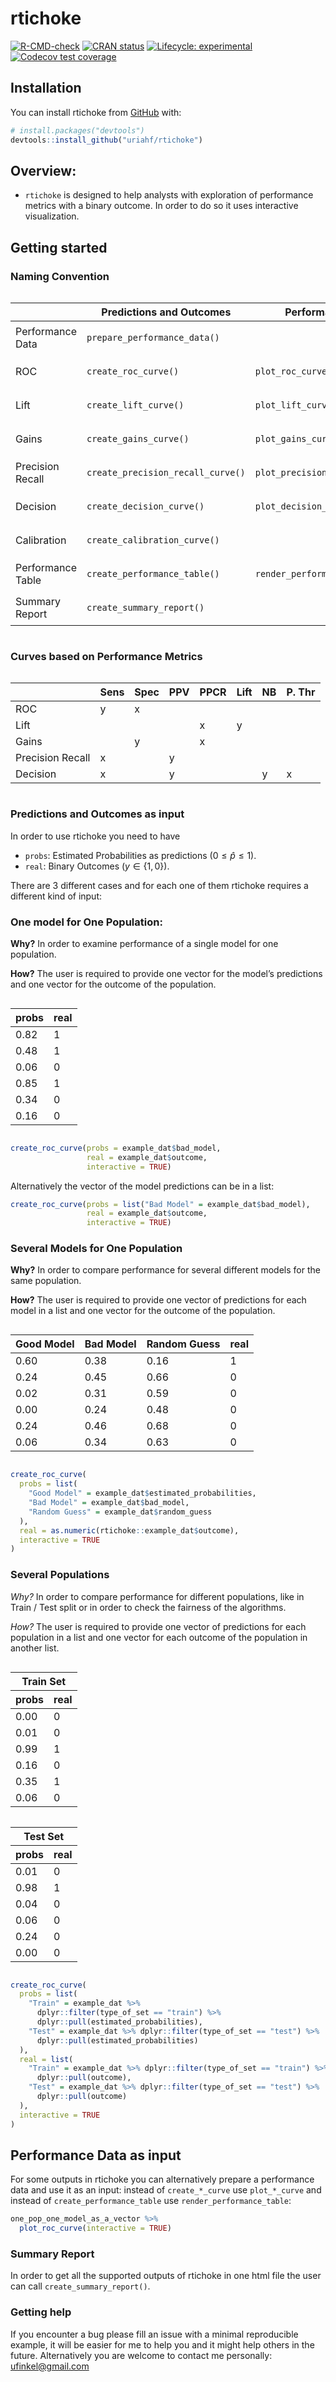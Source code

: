 
<!-- README.md is generated from README.Rmd. Please edit that file -->

# rtichoke

<!-- badges: start -->

[![R-CMD-check](https://github.com/uriahf/rtichoke/workflows/R-CMD-check/badge.svg)](https://github.com/uriahf/rtichoke/actions)
[![CRAN
status](https://www.r-pkg.org/badges/version/rtichoke)](https://CRAN.R-project.org/package=rtichoke)
[![Lifecycle:
experimental](https://img.shields.io/badge/lifecycle-experimental-orange.svg)](https://lifecycle.r-lib.org/articles/stages.html#experimental)
[![Codecov test
coverage](https://codecov.io/gh/uriahf/rtichoke/branch/main/graph/badge.svg)](https://codecov.io/gh/uriahf/rtichoke?branch=main)
<!-- badges: end -->

## Installation

<!-- You can install the released version of rtichoke from [CRAN](https://CRAN.R-project.org) with: -->
<!-- ``` r -->
<!-- install.packages("rtichoke") -->
<!-- ``` -->

You can install rtichoke from [GitHub](https://github.com/) with:

``` r
# install.packages("devtools")
devtools::install_github("uriahf/rtichoke")
```

<!-- TODO change to good model, bad model and random guess -->

## Overview:

-   `rtichoke` is designed to help analysts with exploration of
    performance metrics with a binary outcome. In order to do so it uses
    interactive visualization.

## Getting started

### Naming Convention

<div id="zmxcptnquz" style="overflow-x:auto;overflow-y:auto;width:auto;height:auto;">
<style>html {
  font-family: -apple-system, BlinkMacSystemFont, 'Segoe UI', Roboto, Oxygen, Ubuntu, Cantarell, 'Helvetica Neue', 'Fira Sans', 'Droid Sans', Arial, sans-serif;
}

#zmxcptnquz .gt_table {
  display: table;
  border-collapse: collapse;
  margin-left: auto;
  margin-right: auto;
  color: #333333;
  font-size: 16px;
  font-weight: normal;
  font-style: normal;
  background-color: #FFFFFF;
  width: auto;
  border-top-style: solid;
  border-top-width: 2px;
  border-top-color: #A8A8A8;
  border-right-style: none;
  border-right-width: 2px;
  border-right-color: #D3D3D3;
  border-bottom-style: solid;
  border-bottom-width: 3px;
  border-bottom-color: #FFFFFF;
  border-left-style: none;
  border-left-width: 2px;
  border-left-color: #D3D3D3;
}

#zmxcptnquz .gt_heading {
  background-color: #FFFFFF;
  text-align: center;
  border-bottom-color: #FFFFFF;
  border-left-style: none;
  border-left-width: 1px;
  border-left-color: #D3D3D3;
  border-right-style: none;
  border-right-width: 1px;
  border-right-color: #D3D3D3;
}

#zmxcptnquz .gt_title {
  color: #333333;
  font-size: 125%;
  font-weight: initial;
  padding-top: 4px;
  padding-bottom: 4px;
  border-bottom-color: #FFFFFF;
  border-bottom-width: 0;
}

#zmxcptnquz .gt_subtitle {
  color: #333333;
  font-size: 85%;
  font-weight: initial;
  padding-top: 0;
  padding-bottom: 6px;
  border-top-color: #FFFFFF;
  border-top-width: 0;
}

#zmxcptnquz .gt_bottom_border {
  border-bottom-style: solid;
  border-bottom-width: 2px;
  border-bottom-color: #D3D3D3;
}

#zmxcptnquz .gt_col_headings {
  border-top-style: solid;
  border-top-width: 3px;
  border-top-color: #FFFFFF;
  border-bottom-style: solid;
  border-bottom-width: 2px;
  border-bottom-color: #000000;
  border-left-style: none;
  border-left-width: 1px;
  border-left-color: #D3D3D3;
  border-right-style: none;
  border-right-width: 1px;
  border-right-color: #D3D3D3;
}

#zmxcptnquz .gt_col_heading {
  color: #333333;
  background-color: #FFFFFF;
  font-size: 100%;
  font-weight: normal;
  text-transform: inherit;
  border-left-style: none;
  border-left-width: 1px;
  border-left-color: #D3D3D3;
  border-right-style: none;
  border-right-width: 1px;
  border-right-color: #D3D3D3;
  vertical-align: bottom;
  padding-top: 5px;
  padding-bottom: 6px;
  padding-left: 5px;
  padding-right: 5px;
  overflow-x: hidden;
}

#zmxcptnquz .gt_column_spanner_outer {
  color: #333333;
  background-color: #FFFFFF;
  font-size: 100%;
  font-weight: normal;
  text-transform: inherit;
  padding-top: 0;
  padding-bottom: 0;
  padding-left: 4px;
  padding-right: 4px;
}

#zmxcptnquz .gt_column_spanner_outer:first-child {
  padding-left: 0;
}

#zmxcptnquz .gt_column_spanner_outer:last-child {
  padding-right: 0;
}

#zmxcptnquz .gt_column_spanner {
  border-bottom-style: solid;
  border-bottom-width: 2px;
  border-bottom-color: #000000;
  vertical-align: bottom;
  padding-top: 5px;
  padding-bottom: 5px;
  overflow-x: hidden;
  display: inline-block;
  width: 100%;
}

#zmxcptnquz .gt_group_heading {
  padding: 8px;
  color: #333333;
  background-color: #FFFFFF;
  font-size: 100%;
  font-weight: initial;
  text-transform: inherit;
  border-top-style: solid;
  border-top-width: 2px;
  border-top-color: #D3D3D3;
  border-bottom-style: solid;
  border-bottom-width: 2px;
  border-bottom-color: #D3D3D3;
  border-left-style: none;
  border-left-width: 1px;
  border-left-color: #D3D3D3;
  border-right-style: none;
  border-right-width: 1px;
  border-right-color: #D3D3D3;
  vertical-align: middle;
}

#zmxcptnquz .gt_empty_group_heading {
  padding: 0.5px;
  color: #333333;
  background-color: #FFFFFF;
  font-size: 100%;
  font-weight: initial;
  border-top-style: solid;
  border-top-width: 2px;
  border-top-color: #D3D3D3;
  border-bottom-style: solid;
  border-bottom-width: 2px;
  border-bottom-color: #D3D3D3;
  vertical-align: middle;
}

#zmxcptnquz .gt_from_md > :first-child {
  margin-top: 0;
}

#zmxcptnquz .gt_from_md > :last-child {
  margin-bottom: 0;
}

#zmxcptnquz .gt_row {
  padding-top: 8px;
  padding-bottom: 8px;
  padding-left: 5px;
  padding-right: 5px;
  margin: 10px;
  border-top-style: solid;
  border-top-width: 1px;
  border-top-color: #FFFFFF;
  border-left-style: none;
  border-left-width: 1px;
  border-left-color: #D3D3D3;
  border-right-style: none;
  border-right-width: 1px;
  border-right-color: #D3D3D3;
  vertical-align: middle;
  overflow-x: hidden;
}

#zmxcptnquz .gt_stub {
  color: #333333;
  background-color: #FFFFFF;
  font-size: 100%;
  font-weight: initial;
  text-transform: inherit;
  border-right-style: solid;
  border-right-width: 2px;
  border-right-color: #D3D3D3;
  padding-left: 12px;
}

#zmxcptnquz .gt_summary_row {
  color: #333333;
  background-color: #FFFFFF;
  text-transform: inherit;
  padding-top: 8px;
  padding-bottom: 8px;
  padding-left: 5px;
  padding-right: 5px;
}

#zmxcptnquz .gt_first_summary_row {
  padding-top: 8px;
  padding-bottom: 8px;
  padding-left: 5px;
  padding-right: 5px;
  border-top-style: solid;
  border-top-width: 2px;
  border-top-color: #D3D3D3;
}

#zmxcptnquz .gt_grand_summary_row {
  color: #333333;
  background-color: #FFFFFF;
  text-transform: inherit;
  padding-top: 8px;
  padding-bottom: 8px;
  padding-left: 5px;
  padding-right: 5px;
}

#zmxcptnquz .gt_first_grand_summary_row {
  padding-top: 8px;
  padding-bottom: 8px;
  padding-left: 5px;
  padding-right: 5px;
  border-top-style: double;
  border-top-width: 6px;
  border-top-color: #D3D3D3;
}

#zmxcptnquz .gt_striped {
  background-color: rgba(128, 128, 128, 0.05);
}

#zmxcptnquz .gt_table_body {
  border-top-style: solid;
  border-top-width: 2px;
  border-top-color: #D3D3D3;
  border-bottom-style: solid;
  border-bottom-width: 2px;
  border-bottom-color: #D3D3D3;
}

#zmxcptnquz .gt_footnotes {
  color: #333333;
  background-color: #FFFFFF;
  border-bottom-style: none;
  border-bottom-width: 2px;
  border-bottom-color: #D3D3D3;
  border-left-style: none;
  border-left-width: 2px;
  border-left-color: #D3D3D3;
  border-right-style: none;
  border-right-width: 2px;
  border-right-color: #D3D3D3;
}

#zmxcptnquz .gt_footnote {
  margin: 0px;
  font-size: 90%;
  padding: 4px;
}

#zmxcptnquz .gt_sourcenotes {
  color: #333333;
  background-color: #FFFFFF;
  border-bottom-style: none;
  border-bottom-width: 2px;
  border-bottom-color: #D3D3D3;
  border-left-style: none;
  border-left-width: 2px;
  border-left-color: #D3D3D3;
  border-right-style: none;
  border-right-width: 2px;
  border-right-color: #D3D3D3;
}

#zmxcptnquz .gt_sourcenote {
  font-size: 90%;
  padding: 4px;
}

#zmxcptnquz .gt_left {
  text-align: left;
}

#zmxcptnquz .gt_center {
  text-align: center;
}

#zmxcptnquz .gt_right {
  text-align: right;
  font-variant-numeric: tabular-nums;
}

#zmxcptnquz .gt_font_normal {
  font-weight: normal;
}

#zmxcptnquz .gt_font_bold {
  font-weight: bold;
}

#zmxcptnquz .gt_font_italic {
  font-style: italic;
}

#zmxcptnquz .gt_super {
  font-size: 65%;
}

#zmxcptnquz .gt_footnote_marks {
  font-style: italic;
  font-weight: normal;
  font-size: 65%;
}
</style>
<table class="gt_table">
  
  <thead class="gt_col_headings">
    <tr>
      <th class="gt_col_heading gt_columns_bottom_border gt_left" rowspan="1" colspan="1"></th>
      <th class="gt_col_heading gt_columns_bottom_border gt_left" rowspan="1" colspan="1" style="font-weight: bold;">Predictions and Outcomes</th>
      <th class="gt_col_heading gt_columns_bottom_border gt_left" rowspan="1" colspan="1" style="font-weight: bold;">Performance Data</th>
    </tr>
  </thead>
  <tbody class="gt_table_body">
    <tr><td class="gt_row gt_left gt_stub">Performance Data</td>
<td class="gt_row gt_left"><div class='gt_from_md'><p><code>prepare_performance_data()</code></p>
</div></td>
<td class="gt_row gt_left"><div class='gt_from_md'></div></td></tr>
    <tr><td class="gt_row gt_left gt_stub">ROC</td>
<td class="gt_row gt_left"><div class='gt_from_md'><p><code>create_roc_curve()</code></p>
</div></td>
<td class="gt_row gt_left"><div class='gt_from_md'><p><code>plot_roc_curve()</code></p>
</div></td></tr>
    <tr><td class="gt_row gt_left gt_stub">Lift</td>
<td class="gt_row gt_left"><div class='gt_from_md'><p><code>create_lift_curve()</code></p>
</div></td>
<td class="gt_row gt_left"><div class='gt_from_md'><p><code>plot_lift_curve()</code></p>
</div></td></tr>
    <tr><td class="gt_row gt_left gt_stub">Gains</td>
<td class="gt_row gt_left"><div class='gt_from_md'><p><code>create_gains_curve()</code></p>
</div></td>
<td class="gt_row gt_left"><div class='gt_from_md'><p><code>plot_gains_curve()</code></p>
</div></td></tr>
    <tr><td class="gt_row gt_left gt_stub">Precision Recall</td>
<td class="gt_row gt_left"><div class='gt_from_md'><p><code>create_precision_recall_curve()</code></p>
</div></td>
<td class="gt_row gt_left"><div class='gt_from_md'><p><code>plot_precision_recall_curve()</code></p>
</div></td></tr>
    <tr><td class="gt_row gt_left gt_stub">Decision</td>
<td class="gt_row gt_left"><div class='gt_from_md'><p><code>create_decision_curve()</code></p>
</div></td>
<td class="gt_row gt_left"><div class='gt_from_md'><p><code>plot_decision_curve()</code></p>
</div></td></tr>
    <tr><td class="gt_row gt_left gt_stub">Calibration</td>
<td class="gt_row gt_left"><div class='gt_from_md'><p><code>create_calibration_curve()</code></p>
</div></td>
<td class="gt_row gt_left"><div class='gt_from_md'></div></td></tr>
    <tr><td class="gt_row gt_left gt_stub">Performance Table</td>
<td class="gt_row gt_left"><div class='gt_from_md'><p><code>create_performance_table()</code></p>
</div></td>
<td class="gt_row gt_left"><div class='gt_from_md'><p><code>render_performance_table()</code></p>
</div></td></tr>
    <tr><td class="gt_row gt_left gt_stub">Summary Report</td>
<td class="gt_row gt_left"><div class='gt_from_md'><p><code>create_summary_report()</code></p>
</div></td>
<td class="gt_row gt_left"><div class='gt_from_md'></div></td></tr>
  </tbody>
  
  
</table>
</div>

### Curves based on Performance Metrics

<div id="nhciimbhdn" style="overflow-x:auto;overflow-y:auto;width:auto;height:auto;">
<style>html {
  font-family: -apple-system, BlinkMacSystemFont, 'Segoe UI', Roboto, Oxygen, Ubuntu, Cantarell, 'Helvetica Neue', 'Fira Sans', 'Droid Sans', Arial, sans-serif;
}

#nhciimbhdn .gt_table {
  display: table;
  border-collapse: collapse;
  margin-left: auto;
  margin-right: auto;
  color: #333333;
  font-size: 16px;
  font-weight: normal;
  font-style: normal;
  background-color: #FFFFFF;
  width: auto;
  border-top-style: solid;
  border-top-width: 2px;
  border-top-color: #A8A8A8;
  border-right-style: none;
  border-right-width: 2px;
  border-right-color: #D3D3D3;
  border-bottom-style: solid;
  border-bottom-width: 3px;
  border-bottom-color: #FFFFFF;
  border-left-style: none;
  border-left-width: 2px;
  border-left-color: #D3D3D3;
}

#nhciimbhdn .gt_heading {
  background-color: #FFFFFF;
  text-align: center;
  border-bottom-color: #FFFFFF;
  border-left-style: none;
  border-left-width: 1px;
  border-left-color: #D3D3D3;
  border-right-style: none;
  border-right-width: 1px;
  border-right-color: #D3D3D3;
}

#nhciimbhdn .gt_title {
  color: #333333;
  font-size: 125%;
  font-weight: initial;
  padding-top: 4px;
  padding-bottom: 4px;
  border-bottom-color: #FFFFFF;
  border-bottom-width: 0;
}

#nhciimbhdn .gt_subtitle {
  color: #333333;
  font-size: 85%;
  font-weight: initial;
  padding-top: 0;
  padding-bottom: 6px;
  border-top-color: #FFFFFF;
  border-top-width: 0;
}

#nhciimbhdn .gt_bottom_border {
  border-bottom-style: solid;
  border-bottom-width: 2px;
  border-bottom-color: #D3D3D3;
}

#nhciimbhdn .gt_col_headings {
  border-top-style: solid;
  border-top-width: 3px;
  border-top-color: #FFFFFF;
  border-bottom-style: solid;
  border-bottom-width: 2px;
  border-bottom-color: #000000;
  border-left-style: none;
  border-left-width: 1px;
  border-left-color: #D3D3D3;
  border-right-style: none;
  border-right-width: 1px;
  border-right-color: #D3D3D3;
}

#nhciimbhdn .gt_col_heading {
  color: #333333;
  background-color: #FFFFFF;
  font-size: 100%;
  font-weight: normal;
  text-transform: inherit;
  border-left-style: none;
  border-left-width: 1px;
  border-left-color: #D3D3D3;
  border-right-style: none;
  border-right-width: 1px;
  border-right-color: #D3D3D3;
  vertical-align: bottom;
  padding-top: 5px;
  padding-bottom: 6px;
  padding-left: 5px;
  padding-right: 5px;
  overflow-x: hidden;
}

#nhciimbhdn .gt_column_spanner_outer {
  color: #333333;
  background-color: #FFFFFF;
  font-size: 100%;
  font-weight: normal;
  text-transform: inherit;
  padding-top: 0;
  padding-bottom: 0;
  padding-left: 4px;
  padding-right: 4px;
}

#nhciimbhdn .gt_column_spanner_outer:first-child {
  padding-left: 0;
}

#nhciimbhdn .gt_column_spanner_outer:last-child {
  padding-right: 0;
}

#nhciimbhdn .gt_column_spanner {
  border-bottom-style: solid;
  border-bottom-width: 2px;
  border-bottom-color: #000000;
  vertical-align: bottom;
  padding-top: 5px;
  padding-bottom: 5px;
  overflow-x: hidden;
  display: inline-block;
  width: 100%;
}

#nhciimbhdn .gt_group_heading {
  padding: 8px;
  color: #333333;
  background-color: #FFFFFF;
  font-size: 100%;
  font-weight: initial;
  text-transform: inherit;
  border-top-style: solid;
  border-top-width: 2px;
  border-top-color: #D3D3D3;
  border-bottom-style: solid;
  border-bottom-width: 2px;
  border-bottom-color: #D3D3D3;
  border-left-style: none;
  border-left-width: 1px;
  border-left-color: #D3D3D3;
  border-right-style: none;
  border-right-width: 1px;
  border-right-color: #D3D3D3;
  vertical-align: middle;
}

#nhciimbhdn .gt_empty_group_heading {
  padding: 0.5px;
  color: #333333;
  background-color: #FFFFFF;
  font-size: 100%;
  font-weight: initial;
  border-top-style: solid;
  border-top-width: 2px;
  border-top-color: #D3D3D3;
  border-bottom-style: solid;
  border-bottom-width: 2px;
  border-bottom-color: #D3D3D3;
  vertical-align: middle;
}

#nhciimbhdn .gt_from_md > :first-child {
  margin-top: 0;
}

#nhciimbhdn .gt_from_md > :last-child {
  margin-bottom: 0;
}

#nhciimbhdn .gt_row {
  padding-top: 8px;
  padding-bottom: 8px;
  padding-left: 5px;
  padding-right: 5px;
  margin: 10px;
  border-top-style: solid;
  border-top-width: 1px;
  border-top-color: #FFFFFF;
  border-left-style: none;
  border-left-width: 1px;
  border-left-color: #D3D3D3;
  border-right-style: none;
  border-right-width: 1px;
  border-right-color: #D3D3D3;
  vertical-align: middle;
  overflow-x: hidden;
}

#nhciimbhdn .gt_stub {
  color: #333333;
  background-color: #FFFFFF;
  font-size: 100%;
  font-weight: initial;
  text-transform: inherit;
  border-right-style: solid;
  border-right-width: 2px;
  border-right-color: #D3D3D3;
  padding-left: 12px;
}

#nhciimbhdn .gt_summary_row {
  color: #333333;
  background-color: #FFFFFF;
  text-transform: inherit;
  padding-top: 8px;
  padding-bottom: 8px;
  padding-left: 5px;
  padding-right: 5px;
}

#nhciimbhdn .gt_first_summary_row {
  padding-top: 8px;
  padding-bottom: 8px;
  padding-left: 5px;
  padding-right: 5px;
  border-top-style: solid;
  border-top-width: 2px;
  border-top-color: #D3D3D3;
}

#nhciimbhdn .gt_grand_summary_row {
  color: #333333;
  background-color: #FFFFFF;
  text-transform: inherit;
  padding-top: 8px;
  padding-bottom: 8px;
  padding-left: 5px;
  padding-right: 5px;
}

#nhciimbhdn .gt_first_grand_summary_row {
  padding-top: 8px;
  padding-bottom: 8px;
  padding-left: 5px;
  padding-right: 5px;
  border-top-style: double;
  border-top-width: 6px;
  border-top-color: #D3D3D3;
}

#nhciimbhdn .gt_striped {
  background-color: rgba(128, 128, 128, 0.05);
}

#nhciimbhdn .gt_table_body {
  border-top-style: solid;
  border-top-width: 2px;
  border-top-color: #D3D3D3;
  border-bottom-style: solid;
  border-bottom-width: 2px;
  border-bottom-color: #D3D3D3;
}

#nhciimbhdn .gt_footnotes {
  color: #333333;
  background-color: #FFFFFF;
  border-bottom-style: none;
  border-bottom-width: 2px;
  border-bottom-color: #D3D3D3;
  border-left-style: none;
  border-left-width: 2px;
  border-left-color: #D3D3D3;
  border-right-style: none;
  border-right-width: 2px;
  border-right-color: #D3D3D3;
}

#nhciimbhdn .gt_footnote {
  margin: 0px;
  font-size: 90%;
  padding: 4px;
}

#nhciimbhdn .gt_sourcenotes {
  color: #333333;
  background-color: #FFFFFF;
  border-bottom-style: none;
  border-bottom-width: 2px;
  border-bottom-color: #D3D3D3;
  border-left-style: none;
  border-left-width: 2px;
  border-left-color: #D3D3D3;
  border-right-style: none;
  border-right-width: 2px;
  border-right-color: #D3D3D3;
}

#nhciimbhdn .gt_sourcenote {
  font-size: 90%;
  padding: 4px;
}

#nhciimbhdn .gt_left {
  text-align: left;
}

#nhciimbhdn .gt_center {
  text-align: center;
}

#nhciimbhdn .gt_right {
  text-align: right;
  font-variant-numeric: tabular-nums;
}

#nhciimbhdn .gt_font_normal {
  font-weight: normal;
}

#nhciimbhdn .gt_font_bold {
  font-weight: bold;
}

#nhciimbhdn .gt_font_italic {
  font-style: italic;
}

#nhciimbhdn .gt_super {
  font-size: 65%;
}

#nhciimbhdn .gt_footnote_marks {
  font-style: italic;
  font-weight: normal;
  font-size: 65%;
}
</style>
<table class="gt_table">
  
  <thead class="gt_col_headings">
    <tr>
      <th class="gt_col_heading gt_columns_bottom_border gt_left" rowspan="1" colspan="1"></th>
      <th class="gt_col_heading gt_columns_bottom_border gt_left" rowspan="1" colspan="1" style="text-align: center; font-weight: bold;">Sens</th>
      <th class="gt_col_heading gt_columns_bottom_border gt_left" rowspan="1" colspan="1" style="text-align: center; font-weight: bold;">Spec</th>
      <th class="gt_col_heading gt_columns_bottom_border gt_left" rowspan="1" colspan="1" style="text-align: center; font-weight: bold;">PPV</th>
      <th class="gt_col_heading gt_columns_bottom_border gt_left" rowspan="1" colspan="1" style="text-align: center; font-weight: bold;">PPCR</th>
      <th class="gt_col_heading gt_columns_bottom_border gt_left" rowspan="1" colspan="1" style="text-align: center; font-weight: bold;">Lift</th>
      <th class="gt_col_heading gt_columns_bottom_border gt_left" rowspan="1" colspan="1" style="text-align: center; font-weight: bold;">NB</th>
      <th class="gt_col_heading gt_columns_bottom_border gt_left" rowspan="1" colspan="1" style="text-align: center; font-weight: bold;">P. Thr</th>
    </tr>
  </thead>
  <tbody class="gt_table_body">
    <tr><td class="gt_row gt_left gt_stub">ROC</td>
<td class="gt_row gt_left">y</td>
<td class="gt_row gt_left">x</td>
<td class="gt_row gt_left"> </td>
<td class="gt_row gt_left"> </td>
<td class="gt_row gt_left"> </td>
<td class="gt_row gt_left"> </td>
<td class="gt_row gt_left"> </td></tr>
    <tr><td class="gt_row gt_left gt_stub">Lift</td>
<td class="gt_row gt_left"> </td>
<td class="gt_row gt_left"> </td>
<td class="gt_row gt_left"> </td>
<td class="gt_row gt_left">x</td>
<td class="gt_row gt_left">y</td>
<td class="gt_row gt_left"> </td>
<td class="gt_row gt_left"> </td></tr>
    <tr><td class="gt_row gt_left gt_stub">Gains</td>
<td class="gt_row gt_left"> </td>
<td class="gt_row gt_left">y</td>
<td class="gt_row gt_left"> </td>
<td class="gt_row gt_left">x</td>
<td class="gt_row gt_left"> </td>
<td class="gt_row gt_left"> </td>
<td class="gt_row gt_left"> </td></tr>
    <tr><td class="gt_row gt_left gt_stub">Precision Recall</td>
<td class="gt_row gt_left">x</td>
<td class="gt_row gt_left"> </td>
<td class="gt_row gt_left">y</td>
<td class="gt_row gt_left"> </td>
<td class="gt_row gt_left"> </td>
<td class="gt_row gt_left"> </td>
<td class="gt_row gt_left"> </td></tr>
    <tr><td class="gt_row gt_left gt_stub">Decision</td>
<td class="gt_row gt_left">x</td>
<td class="gt_row gt_left"> </td>
<td class="gt_row gt_left">y</td>
<td class="gt_row gt_left"> </td>
<td class="gt_row gt_left"> </td>
<td class="gt_row gt_left">y</td>
<td class="gt_row gt_left">x</td></tr>
  </tbody>
  
  
</table>
</div>

### Predictions and Outcomes as input

<!-- - ` is designed for interactive visualization for performance metrics of prediction models with a binary outcome. -->
<!-- -- -->
<!-- It is agnostic in a sense that it does not care about the models that were used to develop predictions. It takes only the estimated probabilities of an outcome  -->

In order to use rtichoke you need to have

-   `probs`: Estimated Probabilities as predictions (0 ≤ *p̂* ≤ 1).
-   `real`: Binary Outcomes (*y* ∈ {1, 0}).

There are 3 different cases and for each one of them rtichoke requires a
different kind of input:

### One model for One Population:

**Why?** In order to examine performance of a single model for one
population.

**How?** The user is required to provide one vector for the model’s
predictions and one vector for the outcome of the population.

<div id="yzesyyichz" style="overflow-x:auto;overflow-y:auto;width:auto;height:auto;">
<style>html {
  font-family: -apple-system, BlinkMacSystemFont, 'Segoe UI', Roboto, Oxygen, Ubuntu, Cantarell, 'Helvetica Neue', 'Fira Sans', 'Droid Sans', Arial, sans-serif;
}

#yzesyyichz .gt_table {
  display: table;
  border-collapse: collapse;
  margin-left: auto;
  margin-right: auto;
  color: #333333;
  font-size: 16px;
  font-weight: normal;
  font-style: normal;
  background-color: #FFFFFF;
  width: auto;
  border-top-style: solid;
  border-top-width: 2px;
  border-top-color: #A8A8A8;
  border-right-style: none;
  border-right-width: 2px;
  border-right-color: #D3D3D3;
  border-bottom-style: solid;
  border-bottom-width: 2px;
  border-bottom-color: #A8A8A8;
  border-left-style: none;
  border-left-width: 2px;
  border-left-color: #D3D3D3;
}

#yzesyyichz .gt_heading {
  background-color: #FFFFFF;
  text-align: center;
  border-bottom-color: #FFFFFF;
  border-left-style: none;
  border-left-width: 1px;
  border-left-color: #D3D3D3;
  border-right-style: none;
  border-right-width: 1px;
  border-right-color: #D3D3D3;
}

#yzesyyichz .gt_title {
  color: #333333;
  font-size: 125%;
  font-weight: initial;
  padding-top: 4px;
  padding-bottom: 4px;
  border-bottom-color: #FFFFFF;
  border-bottom-width: 0;
}

#yzesyyichz .gt_subtitle {
  color: #333333;
  font-size: 85%;
  font-weight: initial;
  padding-top: 0;
  padding-bottom: 6px;
  border-top-color: #FFFFFF;
  border-top-width: 0;
}

#yzesyyichz .gt_bottom_border {
  border-bottom-style: solid;
  border-bottom-width: 2px;
  border-bottom-color: #D3D3D3;
}

#yzesyyichz .gt_col_headings {
  border-top-style: solid;
  border-top-width: 2px;
  border-top-color: #D3D3D3;
  border-bottom-style: solid;
  border-bottom-width: 2px;
  border-bottom-color: #D3D3D3;
  border-left-style: none;
  border-left-width: 1px;
  border-left-color: #D3D3D3;
  border-right-style: none;
  border-right-width: 1px;
  border-right-color: #D3D3D3;
}

#yzesyyichz .gt_col_heading {
  color: #333333;
  background-color: #FFFFFF;
  font-size: 100%;
  font-weight: normal;
  text-transform: inherit;
  border-left-style: none;
  border-left-width: 1px;
  border-left-color: #D3D3D3;
  border-right-style: none;
  border-right-width: 1px;
  border-right-color: #D3D3D3;
  vertical-align: bottom;
  padding-top: 5px;
  padding-bottom: 6px;
  padding-left: 5px;
  padding-right: 5px;
  overflow-x: hidden;
}

#yzesyyichz .gt_column_spanner_outer {
  color: #333333;
  background-color: #FFFFFF;
  font-size: 100%;
  font-weight: normal;
  text-transform: inherit;
  padding-top: 0;
  padding-bottom: 0;
  padding-left: 4px;
  padding-right: 4px;
}

#yzesyyichz .gt_column_spanner_outer:first-child {
  padding-left: 0;
}

#yzesyyichz .gt_column_spanner_outer:last-child {
  padding-right: 0;
}

#yzesyyichz .gt_column_spanner {
  border-bottom-style: solid;
  border-bottom-width: 2px;
  border-bottom-color: #D3D3D3;
  vertical-align: bottom;
  padding-top: 5px;
  padding-bottom: 5px;
  overflow-x: hidden;
  display: inline-block;
  width: 100%;
}

#yzesyyichz .gt_group_heading {
  padding: 8px;
  color: #333333;
  background-color: #FFFFFF;
  font-size: 100%;
  font-weight: initial;
  text-transform: inherit;
  border-top-style: solid;
  border-top-width: 2px;
  border-top-color: #D3D3D3;
  border-bottom-style: solid;
  border-bottom-width: 2px;
  border-bottom-color: #D3D3D3;
  border-left-style: none;
  border-left-width: 1px;
  border-left-color: #D3D3D3;
  border-right-style: none;
  border-right-width: 1px;
  border-right-color: #D3D3D3;
  vertical-align: middle;
}

#yzesyyichz .gt_empty_group_heading {
  padding: 0.5px;
  color: #333333;
  background-color: #FFFFFF;
  font-size: 100%;
  font-weight: initial;
  border-top-style: solid;
  border-top-width: 2px;
  border-top-color: #D3D3D3;
  border-bottom-style: solid;
  border-bottom-width: 2px;
  border-bottom-color: #D3D3D3;
  vertical-align: middle;
}

#yzesyyichz .gt_from_md > :first-child {
  margin-top: 0;
}

#yzesyyichz .gt_from_md > :last-child {
  margin-bottom: 0;
}

#yzesyyichz .gt_row {
  padding-top: 8px;
  padding-bottom: 8px;
  padding-left: 5px;
  padding-right: 5px;
  margin: 10px;
  border-top-style: solid;
  border-top-width: 1px;
  border-top-color: #D3D3D3;
  border-left-style: none;
  border-left-width: 1px;
  border-left-color: #D3D3D3;
  border-right-style: none;
  border-right-width: 1px;
  border-right-color: #D3D3D3;
  vertical-align: middle;
  overflow-x: hidden;
}

#yzesyyichz .gt_stub {
  color: #333333;
  background-color: #FFFFFF;
  font-size: 100%;
  font-weight: initial;
  text-transform: inherit;
  border-right-style: solid;
  border-right-width: 2px;
  border-right-color: #D3D3D3;
  padding-left: 12px;
}

#yzesyyichz .gt_summary_row {
  color: #333333;
  background-color: #FFFFFF;
  text-transform: inherit;
  padding-top: 8px;
  padding-bottom: 8px;
  padding-left: 5px;
  padding-right: 5px;
}

#yzesyyichz .gt_first_summary_row {
  padding-top: 8px;
  padding-bottom: 8px;
  padding-left: 5px;
  padding-right: 5px;
  border-top-style: solid;
  border-top-width: 2px;
  border-top-color: #D3D3D3;
}

#yzesyyichz .gt_grand_summary_row {
  color: #333333;
  background-color: #FFFFFF;
  text-transform: inherit;
  padding-top: 8px;
  padding-bottom: 8px;
  padding-left: 5px;
  padding-right: 5px;
}

#yzesyyichz .gt_first_grand_summary_row {
  padding-top: 8px;
  padding-bottom: 8px;
  padding-left: 5px;
  padding-right: 5px;
  border-top-style: double;
  border-top-width: 6px;
  border-top-color: #D3D3D3;
}

#yzesyyichz .gt_striped {
  background-color: rgba(128, 128, 128, 0.05);
}

#yzesyyichz .gt_table_body {
  border-top-style: solid;
  border-top-width: 2px;
  border-top-color: #D3D3D3;
  border-bottom-style: solid;
  border-bottom-width: 2px;
  border-bottom-color: #D3D3D3;
}

#yzesyyichz .gt_footnotes {
  color: #333333;
  background-color: #FFFFFF;
  border-bottom-style: none;
  border-bottom-width: 2px;
  border-bottom-color: #D3D3D3;
  border-left-style: none;
  border-left-width: 2px;
  border-left-color: #D3D3D3;
  border-right-style: none;
  border-right-width: 2px;
  border-right-color: #D3D3D3;
}

#yzesyyichz .gt_footnote {
  margin: 0px;
  font-size: 90%;
  padding: 4px;
}

#yzesyyichz .gt_sourcenotes {
  color: #333333;
  background-color: #FFFFFF;
  border-bottom-style: none;
  border-bottom-width: 2px;
  border-bottom-color: #D3D3D3;
  border-left-style: none;
  border-left-width: 2px;
  border-left-color: #D3D3D3;
  border-right-style: none;
  border-right-width: 2px;
  border-right-color: #D3D3D3;
}

#yzesyyichz .gt_sourcenote {
  font-size: 90%;
  padding: 4px;
}

#yzesyyichz .gt_left {
  text-align: left;
}

#yzesyyichz .gt_center {
  text-align: center;
}

#yzesyyichz .gt_right {
  text-align: right;
  font-variant-numeric: tabular-nums;
}

#yzesyyichz .gt_font_normal {
  font-weight: normal;
}

#yzesyyichz .gt_font_bold {
  font-weight: bold;
}

#yzesyyichz .gt_font_italic {
  font-style: italic;
}

#yzesyyichz .gt_super {
  font-size: 65%;
}

#yzesyyichz .gt_footnote_marks {
  font-style: italic;
  font-weight: normal;
  font-size: 65%;
}
</style>
<table class="gt_table">
  
  <thead class="gt_col_headings">
    <tr>
      <th class="gt_col_heading gt_columns_bottom_border gt_center" rowspan="1" colspan="1">probs</th>
      <th class="gt_col_heading gt_columns_bottom_border gt_center" rowspan="1" colspan="1">real</th>
    </tr>
  </thead>
  <tbody class="gt_table_body">
    <tr><td class="gt_row gt_center">0.82</td>
<td class="gt_row gt_center">1</td></tr>
    <tr><td class="gt_row gt_center">0.48</td>
<td class="gt_row gt_center">1</td></tr>
    <tr><td class="gt_row gt_center">0.06</td>
<td class="gt_row gt_center">0</td></tr>
    <tr><td class="gt_row gt_center">0.85</td>
<td class="gt_row gt_center">1</td></tr>
    <tr><td class="gt_row gt_center">0.34</td>
<td class="gt_row gt_center">0</td></tr>
    <tr><td class="gt_row gt_center">0.16</td>
<td class="gt_row gt_center">0</td></tr>
  </tbody>
  
  
</table>
</div>

``` r
create_roc_curve(probs = example_dat$bad_model,
                 real = example_dat$outcome,
                 interactive = TRUE)
```

Alternatively the vector of the model predictions can be in a list:

``` r
create_roc_curve(probs = list("Bad Model" = example_dat$bad_model),
                 real = example_dat$outcome,
                 interactive = TRUE)
```

### Several Models for One Population

**Why?** In order to compare performance for several different models
for the same population.

**How?** The user is required to provide one vector of predictions for
each model in a list and one vector for the outcome of the population.

<div id="oxgdyentzr" style="overflow-x:auto;overflow-y:auto;width:auto;height:auto;">
<style>html {
  font-family: -apple-system, BlinkMacSystemFont, 'Segoe UI', Roboto, Oxygen, Ubuntu, Cantarell, 'Helvetica Neue', 'Fira Sans', 'Droid Sans', Arial, sans-serif;
}

#oxgdyentzr .gt_table {
  display: table;
  border-collapse: collapse;
  margin-left: auto;
  margin-right: auto;
  color: #333333;
  font-size: 16px;
  font-weight: normal;
  font-style: normal;
  background-color: #FFFFFF;
  width: auto;
  border-top-style: solid;
  border-top-width: 2px;
  border-top-color: #A8A8A8;
  border-right-style: none;
  border-right-width: 2px;
  border-right-color: #D3D3D3;
  border-bottom-style: solid;
  border-bottom-width: 2px;
  border-bottom-color: #A8A8A8;
  border-left-style: none;
  border-left-width: 2px;
  border-left-color: #D3D3D3;
}

#oxgdyentzr .gt_heading {
  background-color: #FFFFFF;
  text-align: center;
  border-bottom-color: #FFFFFF;
  border-left-style: none;
  border-left-width: 1px;
  border-left-color: #D3D3D3;
  border-right-style: none;
  border-right-width: 1px;
  border-right-color: #D3D3D3;
}

#oxgdyentzr .gt_title {
  color: #333333;
  font-size: 125%;
  font-weight: initial;
  padding-top: 4px;
  padding-bottom: 4px;
  border-bottom-color: #FFFFFF;
  border-bottom-width: 0;
}

#oxgdyentzr .gt_subtitle {
  color: #333333;
  font-size: 85%;
  font-weight: initial;
  padding-top: 0;
  padding-bottom: 6px;
  border-top-color: #FFFFFF;
  border-top-width: 0;
}

#oxgdyentzr .gt_bottom_border {
  border-bottom-style: solid;
  border-bottom-width: 2px;
  border-bottom-color: #D3D3D3;
}

#oxgdyentzr .gt_col_headings {
  border-top-style: solid;
  border-top-width: 2px;
  border-top-color: #D3D3D3;
  border-bottom-style: solid;
  border-bottom-width: 2px;
  border-bottom-color: #D3D3D3;
  border-left-style: none;
  border-left-width: 1px;
  border-left-color: #D3D3D3;
  border-right-style: none;
  border-right-width: 1px;
  border-right-color: #D3D3D3;
}

#oxgdyentzr .gt_col_heading {
  color: #333333;
  background-color: #FFFFFF;
  font-size: 100%;
  font-weight: normal;
  text-transform: inherit;
  border-left-style: none;
  border-left-width: 1px;
  border-left-color: #D3D3D3;
  border-right-style: none;
  border-right-width: 1px;
  border-right-color: #D3D3D3;
  vertical-align: bottom;
  padding-top: 5px;
  padding-bottom: 6px;
  padding-left: 5px;
  padding-right: 5px;
  overflow-x: hidden;
}

#oxgdyentzr .gt_column_spanner_outer {
  color: #333333;
  background-color: #FFFFFF;
  font-size: 100%;
  font-weight: normal;
  text-transform: inherit;
  padding-top: 0;
  padding-bottom: 0;
  padding-left: 4px;
  padding-right: 4px;
}

#oxgdyentzr .gt_column_spanner_outer:first-child {
  padding-left: 0;
}

#oxgdyentzr .gt_column_spanner_outer:last-child {
  padding-right: 0;
}

#oxgdyentzr .gt_column_spanner {
  border-bottom-style: solid;
  border-bottom-width: 2px;
  border-bottom-color: #D3D3D3;
  vertical-align: bottom;
  padding-top: 5px;
  padding-bottom: 5px;
  overflow-x: hidden;
  display: inline-block;
  width: 100%;
}

#oxgdyentzr .gt_group_heading {
  padding: 8px;
  color: #333333;
  background-color: #FFFFFF;
  font-size: 100%;
  font-weight: initial;
  text-transform: inherit;
  border-top-style: solid;
  border-top-width: 2px;
  border-top-color: #D3D3D3;
  border-bottom-style: solid;
  border-bottom-width: 2px;
  border-bottom-color: #D3D3D3;
  border-left-style: none;
  border-left-width: 1px;
  border-left-color: #D3D3D3;
  border-right-style: none;
  border-right-width: 1px;
  border-right-color: #D3D3D3;
  vertical-align: middle;
}

#oxgdyentzr .gt_empty_group_heading {
  padding: 0.5px;
  color: #333333;
  background-color: #FFFFFF;
  font-size: 100%;
  font-weight: initial;
  border-top-style: solid;
  border-top-width: 2px;
  border-top-color: #D3D3D3;
  border-bottom-style: solid;
  border-bottom-width: 2px;
  border-bottom-color: #D3D3D3;
  vertical-align: middle;
}

#oxgdyentzr .gt_from_md > :first-child {
  margin-top: 0;
}

#oxgdyentzr .gt_from_md > :last-child {
  margin-bottom: 0;
}

#oxgdyentzr .gt_row {
  padding-top: 8px;
  padding-bottom: 8px;
  padding-left: 5px;
  padding-right: 5px;
  margin: 10px;
  border-top-style: solid;
  border-top-width: 1px;
  border-top-color: #D3D3D3;
  border-left-style: none;
  border-left-width: 1px;
  border-left-color: #D3D3D3;
  border-right-style: none;
  border-right-width: 1px;
  border-right-color: #D3D3D3;
  vertical-align: middle;
  overflow-x: hidden;
}

#oxgdyentzr .gt_stub {
  color: #333333;
  background-color: #FFFFFF;
  font-size: 100%;
  font-weight: initial;
  text-transform: inherit;
  border-right-style: solid;
  border-right-width: 2px;
  border-right-color: #D3D3D3;
  padding-left: 12px;
}

#oxgdyentzr .gt_summary_row {
  color: #333333;
  background-color: #FFFFFF;
  text-transform: inherit;
  padding-top: 8px;
  padding-bottom: 8px;
  padding-left: 5px;
  padding-right: 5px;
}

#oxgdyentzr .gt_first_summary_row {
  padding-top: 8px;
  padding-bottom: 8px;
  padding-left: 5px;
  padding-right: 5px;
  border-top-style: solid;
  border-top-width: 2px;
  border-top-color: #D3D3D3;
}

#oxgdyentzr .gt_grand_summary_row {
  color: #333333;
  background-color: #FFFFFF;
  text-transform: inherit;
  padding-top: 8px;
  padding-bottom: 8px;
  padding-left: 5px;
  padding-right: 5px;
}

#oxgdyentzr .gt_first_grand_summary_row {
  padding-top: 8px;
  padding-bottom: 8px;
  padding-left: 5px;
  padding-right: 5px;
  border-top-style: double;
  border-top-width: 6px;
  border-top-color: #D3D3D3;
}

#oxgdyentzr .gt_striped {
  background-color: rgba(128, 128, 128, 0.05);
}

#oxgdyentzr .gt_table_body {
  border-top-style: solid;
  border-top-width: 2px;
  border-top-color: #D3D3D3;
  border-bottom-style: solid;
  border-bottom-width: 2px;
  border-bottom-color: #D3D3D3;
}

#oxgdyentzr .gt_footnotes {
  color: #333333;
  background-color: #FFFFFF;
  border-bottom-style: none;
  border-bottom-width: 2px;
  border-bottom-color: #D3D3D3;
  border-left-style: none;
  border-left-width: 2px;
  border-left-color: #D3D3D3;
  border-right-style: none;
  border-right-width: 2px;
  border-right-color: #D3D3D3;
}

#oxgdyentzr .gt_footnote {
  margin: 0px;
  font-size: 90%;
  padding: 4px;
}

#oxgdyentzr .gt_sourcenotes {
  color: #333333;
  background-color: #FFFFFF;
  border-bottom-style: none;
  border-bottom-width: 2px;
  border-bottom-color: #D3D3D3;
  border-left-style: none;
  border-left-width: 2px;
  border-left-color: #D3D3D3;
  border-right-style: none;
  border-right-width: 2px;
  border-right-color: #D3D3D3;
}

#oxgdyentzr .gt_sourcenote {
  font-size: 90%;
  padding: 4px;
}

#oxgdyentzr .gt_left {
  text-align: left;
}

#oxgdyentzr .gt_center {
  text-align: center;
}

#oxgdyentzr .gt_right {
  text-align: right;
  font-variant-numeric: tabular-nums;
}

#oxgdyentzr .gt_font_normal {
  font-weight: normal;
}

#oxgdyentzr .gt_font_bold {
  font-weight: bold;
}

#oxgdyentzr .gt_font_italic {
  font-style: italic;
}

#oxgdyentzr .gt_super {
  font-size: 65%;
}

#oxgdyentzr .gt_footnote_marks {
  font-style: italic;
  font-weight: normal;
  font-size: 65%;
}
</style>
<table class="gt_table">
  
  <thead class="gt_col_headings">
    <tr>
      <th class="gt_col_heading gt_columns_bottom_border gt_center" rowspan="1" colspan="1">Good Model</th>
      <th class="gt_col_heading gt_columns_bottom_border gt_center" rowspan="1" colspan="1">Bad Model</th>
      <th class="gt_col_heading gt_columns_bottom_border gt_center" rowspan="1" colspan="1">Random Guess</th>
      <th class="gt_col_heading gt_columns_bottom_border gt_center" rowspan="1" colspan="1">real</th>
    </tr>
  </thead>
  <tbody class="gt_table_body">
    <tr><td class="gt_row gt_center">0.60</td>
<td class="gt_row gt_center">0.38</td>
<td class="gt_row gt_center">0.16</td>
<td class="gt_row gt_center">1</td></tr>
    <tr><td class="gt_row gt_center">0.24</td>
<td class="gt_row gt_center">0.45</td>
<td class="gt_row gt_center">0.66</td>
<td class="gt_row gt_center">0</td></tr>
    <tr><td class="gt_row gt_center">0.02</td>
<td class="gt_row gt_center">0.31</td>
<td class="gt_row gt_center">0.59</td>
<td class="gt_row gt_center">0</td></tr>
    <tr><td class="gt_row gt_center">0.00</td>
<td class="gt_row gt_center">0.24</td>
<td class="gt_row gt_center">0.48</td>
<td class="gt_row gt_center">0</td></tr>
    <tr><td class="gt_row gt_center">0.24</td>
<td class="gt_row gt_center">0.46</td>
<td class="gt_row gt_center">0.68</td>
<td class="gt_row gt_center">0</td></tr>
    <tr><td class="gt_row gt_center">0.06</td>
<td class="gt_row gt_center">0.34</td>
<td class="gt_row gt_center">0.63</td>
<td class="gt_row gt_center">0</td></tr>
  </tbody>
  
  
</table>
</div>

``` r
create_roc_curve(
  probs = list(
    "Good Model" = example_dat$estimated_probabilities,
    "Bad Model" = example_dat$bad_model,
    "Random Guess" = example_dat$random_guess
  ),
  real = as.numeric(rtichoke::example_dat$outcome),
  interactive = TRUE
)
```

### Several Populations

*Why?* In order to compare performance for different populations, like
in Train / Test split or in order to check the fairness of the
algorithms.

*How?* The user is required to provide one vector of predictions for
each population in a list and one vector for each outcome of the
population in another list.

<div id="oxgdyentzr" style="overflow-x:auto;overflow-y:auto;width:auto;height:auto;">
<style>html {
  font-family: -apple-system, BlinkMacSystemFont, 'Segoe UI', Roboto, Oxygen, Ubuntu, Cantarell, 'Helvetica Neue', 'Fira Sans', 'Droid Sans', Arial, sans-serif;
}

#oxgdyentzr .gt_table {
  display: table;
  border-collapse: collapse;
  margin-left: auto;
  margin-right: auto;
  color: #333333;
  font-size: 16px;
  font-weight: normal;
  font-style: normal;
  background-color: #FFFFFF;
  width: auto;
  border-top-style: solid;
  border-top-width: 2px;
  border-top-color: #A8A8A8;
  border-right-style: none;
  border-right-width: 2px;
  border-right-color: #D3D3D3;
  border-bottom-style: solid;
  border-bottom-width: 2px;
  border-bottom-color: #A8A8A8;
  border-left-style: none;
  border-left-width: 2px;
  border-left-color: #D3D3D3;
}

#oxgdyentzr .gt_heading {
  background-color: #FFFFFF;
  text-align: center;
  border-bottom-color: #FFFFFF;
  border-left-style: none;
  border-left-width: 1px;
  border-left-color: #D3D3D3;
  border-right-style: none;
  border-right-width: 1px;
  border-right-color: #D3D3D3;
}

#oxgdyentzr .gt_title {
  color: #333333;
  font-size: 125%;
  font-weight: initial;
  padding-top: 4px;
  padding-bottom: 4px;
  border-bottom-color: #FFFFFF;
  border-bottom-width: 0;
}

#oxgdyentzr .gt_subtitle {
  color: #333333;
  font-size: 85%;
  font-weight: initial;
  padding-top: 0;
  padding-bottom: 6px;
  border-top-color: #FFFFFF;
  border-top-width: 0;
}

#oxgdyentzr .gt_bottom_border {
  border-bottom-style: solid;
  border-bottom-width: 2px;
  border-bottom-color: #D3D3D3;
}

#oxgdyentzr .gt_col_headings {
  border-top-style: solid;
  border-top-width: 2px;
  border-top-color: #D3D3D3;
  border-bottom-style: solid;
  border-bottom-width: 2px;
  border-bottom-color: #D3D3D3;
  border-left-style: none;
  border-left-width: 1px;
  border-left-color: #D3D3D3;
  border-right-style: none;
  border-right-width: 1px;
  border-right-color: #D3D3D3;
}

#oxgdyentzr .gt_col_heading {
  color: #333333;
  background-color: #FFFFFF;
  font-size: 100%;
  font-weight: normal;
  text-transform: inherit;
  border-left-style: none;
  border-left-width: 1px;
  border-left-color: #D3D3D3;
  border-right-style: none;
  border-right-width: 1px;
  border-right-color: #D3D3D3;
  vertical-align: bottom;
  padding-top: 5px;
  padding-bottom: 6px;
  padding-left: 5px;
  padding-right: 5px;
  overflow-x: hidden;
}

#oxgdyentzr .gt_column_spanner_outer {
  color: #333333;
  background-color: #FFFFFF;
  font-size: 100%;
  font-weight: normal;
  text-transform: inherit;
  padding-top: 0;
  padding-bottom: 0;
  padding-left: 4px;
  padding-right: 4px;
}

#oxgdyentzr .gt_column_spanner_outer:first-child {
  padding-left: 0;
}

#oxgdyentzr .gt_column_spanner_outer:last-child {
  padding-right: 0;
}

#oxgdyentzr .gt_column_spanner {
  border-bottom-style: solid;
  border-bottom-width: 2px;
  border-bottom-color: #D3D3D3;
  vertical-align: bottom;
  padding-top: 5px;
  padding-bottom: 5px;
  overflow-x: hidden;
  display: inline-block;
  width: 100%;
}

#oxgdyentzr .gt_group_heading {
  padding: 8px;
  color: #333333;
  background-color: #FFFFFF;
  font-size: 100%;
  font-weight: initial;
  text-transform: inherit;
  border-top-style: solid;
  border-top-width: 2px;
  border-top-color: #D3D3D3;
  border-bottom-style: solid;
  border-bottom-width: 2px;
  border-bottom-color: #D3D3D3;
  border-left-style: none;
  border-left-width: 1px;
  border-left-color: #D3D3D3;
  border-right-style: none;
  border-right-width: 1px;
  border-right-color: #D3D3D3;
  vertical-align: middle;
}

#oxgdyentzr .gt_empty_group_heading {
  padding: 0.5px;
  color: #333333;
  background-color: #FFFFFF;
  font-size: 100%;
  font-weight: initial;
  border-top-style: solid;
  border-top-width: 2px;
  border-top-color: #D3D3D3;
  border-bottom-style: solid;
  border-bottom-width: 2px;
  border-bottom-color: #D3D3D3;
  vertical-align: middle;
}

#oxgdyentzr .gt_from_md > :first-child {
  margin-top: 0;
}

#oxgdyentzr .gt_from_md > :last-child {
  margin-bottom: 0;
}

#oxgdyentzr .gt_row {
  padding-top: 8px;
  padding-bottom: 8px;
  padding-left: 5px;
  padding-right: 5px;
  margin: 10px;
  border-top-style: solid;
  border-top-width: 1px;
  border-top-color: #D3D3D3;
  border-left-style: none;
  border-left-width: 1px;
  border-left-color: #D3D3D3;
  border-right-style: none;
  border-right-width: 1px;
  border-right-color: #D3D3D3;
  vertical-align: middle;
  overflow-x: hidden;
}

#oxgdyentzr .gt_stub {
  color: #333333;
  background-color: #FFFFFF;
  font-size: 100%;
  font-weight: initial;
  text-transform: inherit;
  border-right-style: solid;
  border-right-width: 2px;
  border-right-color: #D3D3D3;
  padding-left: 12px;
}

#oxgdyentzr .gt_summary_row {
  color: #333333;
  background-color: #FFFFFF;
  text-transform: inherit;
  padding-top: 8px;
  padding-bottom: 8px;
  padding-left: 5px;
  padding-right: 5px;
}

#oxgdyentzr .gt_first_summary_row {
  padding-top: 8px;
  padding-bottom: 8px;
  padding-left: 5px;
  padding-right: 5px;
  border-top-style: solid;
  border-top-width: 2px;
  border-top-color: #D3D3D3;
}

#oxgdyentzr .gt_grand_summary_row {
  color: #333333;
  background-color: #FFFFFF;
  text-transform: inherit;
  padding-top: 8px;
  padding-bottom: 8px;
  padding-left: 5px;
  padding-right: 5px;
}

#oxgdyentzr .gt_first_grand_summary_row {
  padding-top: 8px;
  padding-bottom: 8px;
  padding-left: 5px;
  padding-right: 5px;
  border-top-style: double;
  border-top-width: 6px;
  border-top-color: #D3D3D3;
}

#oxgdyentzr .gt_striped {
  background-color: rgba(128, 128, 128, 0.05);
}

#oxgdyentzr .gt_table_body {
  border-top-style: solid;
  border-top-width: 2px;
  border-top-color: #D3D3D3;
  border-bottom-style: solid;
  border-bottom-width: 2px;
  border-bottom-color: #D3D3D3;
}

#oxgdyentzr .gt_footnotes {
  color: #333333;
  background-color: #FFFFFF;
  border-bottom-style: none;
  border-bottom-width: 2px;
  border-bottom-color: #D3D3D3;
  border-left-style: none;
  border-left-width: 2px;
  border-left-color: #D3D3D3;
  border-right-style: none;
  border-right-width: 2px;
  border-right-color: #D3D3D3;
}

#oxgdyentzr .gt_footnote {
  margin: 0px;
  font-size: 90%;
  padding: 4px;
}

#oxgdyentzr .gt_sourcenotes {
  color: #333333;
  background-color: #FFFFFF;
  border-bottom-style: none;
  border-bottom-width: 2px;
  border-bottom-color: #D3D3D3;
  border-left-style: none;
  border-left-width: 2px;
  border-left-color: #D3D3D3;
  border-right-style: none;
  border-right-width: 2px;
  border-right-color: #D3D3D3;
}

#oxgdyentzr .gt_sourcenote {
  font-size: 90%;
  padding: 4px;
}

#oxgdyentzr .gt_left {
  text-align: left;
}

#oxgdyentzr .gt_center {
  text-align: center;
}

#oxgdyentzr .gt_right {
  text-align: right;
  font-variant-numeric: tabular-nums;
}

#oxgdyentzr .gt_font_normal {
  font-weight: normal;
}

#oxgdyentzr .gt_font_bold {
  font-weight: bold;
}

#oxgdyentzr .gt_font_italic {
  font-style: italic;
}

#oxgdyentzr .gt_super {
  font-size: 65%;
}

#oxgdyentzr .gt_footnote_marks {
  font-style: italic;
  font-weight: normal;
  font-size: 65%;
}
</style>
<table class="gt_table">
  <thead class="gt_header">
    <tr>
      <th colspan="2" class="gt_heading gt_title gt_font_normal gt_bottom_border" style><strong>Train Set</strong></th>
    </tr>
    
  </thead>
  <thead class="gt_col_headings">
    <tr>
      <th class="gt_col_heading gt_columns_bottom_border gt_right" rowspan="1" colspan="1">probs</th>
      <th class="gt_col_heading gt_columns_bottom_border gt_right" rowspan="1" colspan="1">real</th>
    </tr>
  </thead>
  <tbody class="gt_table_body">
    <tr><td class="gt_row gt_right">0.00</td>
<td class="gt_row gt_right">0</td></tr>
    <tr><td class="gt_row gt_right">0.01</td>
<td class="gt_row gt_right">0</td></tr>
    <tr><td class="gt_row gt_right">0.99</td>
<td class="gt_row gt_right">1</td></tr>
    <tr><td class="gt_row gt_right">0.16</td>
<td class="gt_row gt_right">0</td></tr>
    <tr><td class="gt_row gt_right">0.35</td>
<td class="gt_row gt_right">1</td></tr>
    <tr><td class="gt_row gt_right">0.06</td>
<td class="gt_row gt_right">0</td></tr>
  </tbody>
  
  
</table>
</div>
<div id="emetbhczaj" style="overflow-x:auto;overflow-y:auto;width:auto;height:auto;">
<style>html {
  font-family: -apple-system, BlinkMacSystemFont, 'Segoe UI', Roboto, Oxygen, Ubuntu, Cantarell, 'Helvetica Neue', 'Fira Sans', 'Droid Sans', Arial, sans-serif;
}

#emetbhczaj .gt_table {
  display: table;
  border-collapse: collapse;
  margin-left: auto;
  margin-right: auto;
  color: #333333;
  font-size: 16px;
  font-weight: normal;
  font-style: normal;
  background-color: #FFFFFF;
  width: auto;
  border-top-style: solid;
  border-top-width: 2px;
  border-top-color: #A8A8A8;
  border-right-style: none;
  border-right-width: 2px;
  border-right-color: #D3D3D3;
  border-bottom-style: solid;
  border-bottom-width: 2px;
  border-bottom-color: #A8A8A8;
  border-left-style: none;
  border-left-width: 2px;
  border-left-color: #D3D3D3;
}

#emetbhczaj .gt_heading {
  background-color: #FFFFFF;
  text-align: center;
  border-bottom-color: #FFFFFF;
  border-left-style: none;
  border-left-width: 1px;
  border-left-color: #D3D3D3;
  border-right-style: none;
  border-right-width: 1px;
  border-right-color: #D3D3D3;
}

#emetbhczaj .gt_title {
  color: #333333;
  font-size: 125%;
  font-weight: initial;
  padding-top: 4px;
  padding-bottom: 4px;
  border-bottom-color: #FFFFFF;
  border-bottom-width: 0;
}

#emetbhczaj .gt_subtitle {
  color: #333333;
  font-size: 85%;
  font-weight: initial;
  padding-top: 0;
  padding-bottom: 6px;
  border-top-color: #FFFFFF;
  border-top-width: 0;
}

#emetbhczaj .gt_bottom_border {
  border-bottom-style: solid;
  border-bottom-width: 2px;
  border-bottom-color: #D3D3D3;
}

#emetbhczaj .gt_col_headings {
  border-top-style: solid;
  border-top-width: 2px;
  border-top-color: #D3D3D3;
  border-bottom-style: solid;
  border-bottom-width: 2px;
  border-bottom-color: #D3D3D3;
  border-left-style: none;
  border-left-width: 1px;
  border-left-color: #D3D3D3;
  border-right-style: none;
  border-right-width: 1px;
  border-right-color: #D3D3D3;
}

#emetbhczaj .gt_col_heading {
  color: #333333;
  background-color: #FFFFFF;
  font-size: 100%;
  font-weight: normal;
  text-transform: inherit;
  border-left-style: none;
  border-left-width: 1px;
  border-left-color: #D3D3D3;
  border-right-style: none;
  border-right-width: 1px;
  border-right-color: #D3D3D3;
  vertical-align: bottom;
  padding-top: 5px;
  padding-bottom: 6px;
  padding-left: 5px;
  padding-right: 5px;
  overflow-x: hidden;
}

#emetbhczaj .gt_column_spanner_outer {
  color: #333333;
  background-color: #FFFFFF;
  font-size: 100%;
  font-weight: normal;
  text-transform: inherit;
  padding-top: 0;
  padding-bottom: 0;
  padding-left: 4px;
  padding-right: 4px;
}

#emetbhczaj .gt_column_spanner_outer:first-child {
  padding-left: 0;
}

#emetbhczaj .gt_column_spanner_outer:last-child {
  padding-right: 0;
}

#emetbhczaj .gt_column_spanner {
  border-bottom-style: solid;
  border-bottom-width: 2px;
  border-bottom-color: #D3D3D3;
  vertical-align: bottom;
  padding-top: 5px;
  padding-bottom: 5px;
  overflow-x: hidden;
  display: inline-block;
  width: 100%;
}

#emetbhczaj .gt_group_heading {
  padding: 8px;
  color: #333333;
  background-color: #FFFFFF;
  font-size: 100%;
  font-weight: initial;
  text-transform: inherit;
  border-top-style: solid;
  border-top-width: 2px;
  border-top-color: #D3D3D3;
  border-bottom-style: solid;
  border-bottom-width: 2px;
  border-bottom-color: #D3D3D3;
  border-left-style: none;
  border-left-width: 1px;
  border-left-color: #D3D3D3;
  border-right-style: none;
  border-right-width: 1px;
  border-right-color: #D3D3D3;
  vertical-align: middle;
}

#emetbhczaj .gt_empty_group_heading {
  padding: 0.5px;
  color: #333333;
  background-color: #FFFFFF;
  font-size: 100%;
  font-weight: initial;
  border-top-style: solid;
  border-top-width: 2px;
  border-top-color: #D3D3D3;
  border-bottom-style: solid;
  border-bottom-width: 2px;
  border-bottom-color: #D3D3D3;
  vertical-align: middle;
}

#emetbhczaj .gt_from_md > :first-child {
  margin-top: 0;
}

#emetbhczaj .gt_from_md > :last-child {
  margin-bottom: 0;
}

#emetbhczaj .gt_row {
  padding-top: 8px;
  padding-bottom: 8px;
  padding-left: 5px;
  padding-right: 5px;
  margin: 10px;
  border-top-style: solid;
  border-top-width: 1px;
  border-top-color: #D3D3D3;
  border-left-style: none;
  border-left-width: 1px;
  border-left-color: #D3D3D3;
  border-right-style: none;
  border-right-width: 1px;
  border-right-color: #D3D3D3;
  vertical-align: middle;
  overflow-x: hidden;
}

#emetbhczaj .gt_stub {
  color: #333333;
  background-color: #FFFFFF;
  font-size: 100%;
  font-weight: initial;
  text-transform: inherit;
  border-right-style: solid;
  border-right-width: 2px;
  border-right-color: #D3D3D3;
  padding-left: 12px;
}

#emetbhczaj .gt_summary_row {
  color: #333333;
  background-color: #FFFFFF;
  text-transform: inherit;
  padding-top: 8px;
  padding-bottom: 8px;
  padding-left: 5px;
  padding-right: 5px;
}

#emetbhczaj .gt_first_summary_row {
  padding-top: 8px;
  padding-bottom: 8px;
  padding-left: 5px;
  padding-right: 5px;
  border-top-style: solid;
  border-top-width: 2px;
  border-top-color: #D3D3D3;
}

#emetbhczaj .gt_grand_summary_row {
  color: #333333;
  background-color: #FFFFFF;
  text-transform: inherit;
  padding-top: 8px;
  padding-bottom: 8px;
  padding-left: 5px;
  padding-right: 5px;
}

#emetbhczaj .gt_first_grand_summary_row {
  padding-top: 8px;
  padding-bottom: 8px;
  padding-left: 5px;
  padding-right: 5px;
  border-top-style: double;
  border-top-width: 6px;
  border-top-color: #D3D3D3;
}

#emetbhczaj .gt_striped {
  background-color: rgba(128, 128, 128, 0.05);
}

#emetbhczaj .gt_table_body {
  border-top-style: solid;
  border-top-width: 2px;
  border-top-color: #D3D3D3;
  border-bottom-style: solid;
  border-bottom-width: 2px;
  border-bottom-color: #D3D3D3;
}

#emetbhczaj .gt_footnotes {
  color: #333333;
  background-color: #FFFFFF;
  border-bottom-style: none;
  border-bottom-width: 2px;
  border-bottom-color: #D3D3D3;
  border-left-style: none;
  border-left-width: 2px;
  border-left-color: #D3D3D3;
  border-right-style: none;
  border-right-width: 2px;
  border-right-color: #D3D3D3;
}

#emetbhczaj .gt_footnote {
  margin: 0px;
  font-size: 90%;
  padding: 4px;
}

#emetbhczaj .gt_sourcenotes {
  color: #333333;
  background-color: #FFFFFF;
  border-bottom-style: none;
  border-bottom-width: 2px;
  border-bottom-color: #D3D3D3;
  border-left-style: none;
  border-left-width: 2px;
  border-left-color: #D3D3D3;
  border-right-style: none;
  border-right-width: 2px;
  border-right-color: #D3D3D3;
}

#emetbhczaj .gt_sourcenote {
  font-size: 90%;
  padding: 4px;
}

#emetbhczaj .gt_left {
  text-align: left;
}

#emetbhczaj .gt_center {
  text-align: center;
}

#emetbhczaj .gt_right {
  text-align: right;
  font-variant-numeric: tabular-nums;
}

#emetbhczaj .gt_font_normal {
  font-weight: normal;
}

#emetbhczaj .gt_font_bold {
  font-weight: bold;
}

#emetbhczaj .gt_font_italic {
  font-style: italic;
}

#emetbhczaj .gt_super {
  font-size: 65%;
}

#emetbhczaj .gt_footnote_marks {
  font-style: italic;
  font-weight: normal;
  font-size: 65%;
}
</style>
<table class="gt_table">
  <thead class="gt_header">
    <tr>
      <th colspan="2" class="gt_heading gt_title gt_font_normal gt_bottom_border" style><strong>Test Set</strong></th>
    </tr>
    
  </thead>
  <thead class="gt_col_headings">
    <tr>
      <th class="gt_col_heading gt_columns_bottom_border gt_right" rowspan="1" colspan="1">probs</th>
      <th class="gt_col_heading gt_columns_bottom_border gt_right" rowspan="1" colspan="1">real</th>
    </tr>
  </thead>
  <tbody class="gt_table_body">
    <tr><td class="gt_row gt_right">0.01</td>
<td class="gt_row gt_right">0</td></tr>
    <tr><td class="gt_row gt_right">0.98</td>
<td class="gt_row gt_right">1</td></tr>
    <tr><td class="gt_row gt_right">0.04</td>
<td class="gt_row gt_right">0</td></tr>
    <tr><td class="gt_row gt_right">0.06</td>
<td class="gt_row gt_right">0</td></tr>
    <tr><td class="gt_row gt_right">0.24</td>
<td class="gt_row gt_right">0</td></tr>
    <tr><td class="gt_row gt_right">0.00</td>
<td class="gt_row gt_right">0</td></tr>
  </tbody>
  
  
</table>
</div>

``` r
create_roc_curve(
  probs = list(
    "Train" = example_dat %>%
      dplyr::filter(type_of_set == "train") %>%
      dplyr::pull(estimated_probabilities),
    "Test" = example_dat %>% dplyr::filter(type_of_set == "test") %>%
      dplyr::pull(estimated_probabilities)
  ),
  real = list(
    "Train" = example_dat %>% dplyr::filter(type_of_set == "train") %>%
      dplyr::pull(outcome),
    "Test" = example_dat %>% dplyr::filter(type_of_set == "test") %>%
      dplyr::pull(outcome)
  ),
  interactive = TRUE
)
```

## Performance Data as input

For some outputs in rtichoke you can alternatively prepare a performance
data and use it as an input: instead of `create_*_curve` use
`plot_*_curve` and instead of `create_performance_table` use
`render_performance_table`:

``` r
one_pop_one_model_as_a_vector %>%
  plot_roc_curve(interactive = TRUE)
```

### Summary Report

In order to get all the supported outputs of rtichoke in one html file
the user can call `create_summary_report()`.

### Getting help

If you encounter a bug please fill an issue with a minimal reproducible
example, it will be easier for me to help you and it might help others
in the future. Alternatively you are welcome to contact me personally:
<ufinkel@gmail.com>

